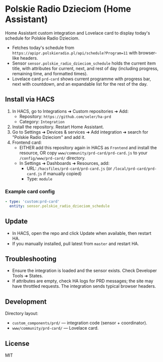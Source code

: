 # Polskie Radio Dzieciom (Home Assistant)

Home Assistant custom integration and Lovelace card to display today's schedule for Polskie Radio Dzieciom.

- Fetches today's schedule from `https://apipr.polskieradio.pl/api/schedule?Program=11` with browser-like headers.
- Sensor `sensor.polskie_radio_dzieciom_schedule` holds the current item title, with attributes for current, next, and rest of day (including progress, remaining time, and formatted times).
- Lovelace card `prd-card` shows current programme with progress bar, next with countdown, and an expandable list for the rest of the day.

## Install via HACS

1. In HACS, go to Integrations ➜ Custom repositories ➜ Add:
   - Repository: `https://github.com/seler/ha-prd`
   - Category: `Integration`
2. Install the repository. Restart Home Assistant.
3. Go to Settings ➜ Devices & services ➜ Add integration ➜ search for "Polskie Radio Dzieciom" and add it.
4. Frontend card:
   - EITHER add this repository again in HACS as `Frontend` and install the resource, OR copy `www/community/prd-card/prd-card.js` to your `/config/www/prd-card/` directory.
   - In Settings ➜ Dashboards ➜ Resources, add:
     - URL: `/hacsfiles/prd-card/prd-card.js` (or `/local/prd-card/prd-card.js` if manually copied)
     - Type: `module`

### Example card config

```yaml
- type: 'custom:prd-card'
  entity: sensor.polskie_radio_dzieciom_schedule
```

## Update

- In HACS, open the repo and click Update when available, then restart HA.
- If you manually installed, pull latest from `master` and restart HA.

## Troubleshooting

- Ensure the integration is loaded and the sensor exists. Check Developer Tools ➜ States.
- If attributes are empty, check HA logs for PRD messages; the site may have throttled requests. The integration sends typical browser headers.

## Development

Directory layout:

- `custom_components/prd/` — integration code (sensor + coordinator).
- `www/community/prd-card/` — Lovelace card.

## License

MIT
